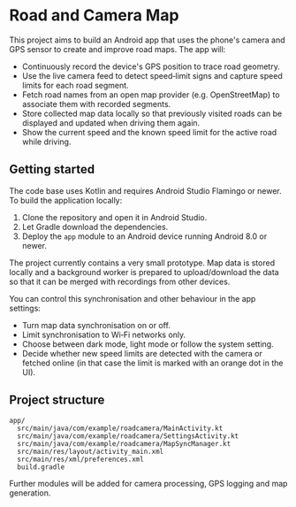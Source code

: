# Road and Camera Map

This project aims to build an Android app that uses the phone's camera and GPS sensor to create and improve road maps. The app will:

- Continuously record the device's GPS position to trace road geometry.
- Use the live camera feed to detect speed‑limit signs and capture speed limits for each road segment.
- Fetch road names from an open map provider (e.g. OpenStreetMap) to associate them with recorded segments.
- Store collected map data locally so that previously visited roads can be displayed and updated when driving them again.
- Show the current speed and the known speed limit for the active road while driving.

## Getting started

The code base uses Kotlin and requires Android Studio Flamingo or newer. To build the application locally:

1. Clone the repository and open it in Android Studio.
2. Let Gradle download the dependencies.
3. Deploy the `app` module to an Android device running Android 8.0 or newer.

The project currently contains a very small prototype. Map data is stored locally and a background worker is prepared to upload/download the data so that it can be merged with recordings from other devices.

You can control this synchronisation and other behaviour in the app settings:

- Turn map data synchronisation on or off.
- Limit synchronisation to Wi‑Fi networks only.
- Choose between dark mode, light mode or follow the system setting.
- Decide whether new speed limits are detected with the camera or fetched online (in that case the limit is marked with an orange dot in the UI).

## Project structure

```
app/
  src/main/java/com/example/roadcamera/MainActivity.kt
  src/main/java/com/example/roadcamera/SettingsActivity.kt
  src/main/java/com/example/roadcamera/MapSyncManager.kt
  src/main/res/layout/activity_main.xml
  src/main/res/xml/preferences.xml
  build.gradle
```

Further modules will be added for camera processing, GPS logging and map generation.
